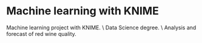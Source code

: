 # Machine learning with KNIME

Machine learning project with KNIME. \ 
Data Science degree. \ 
Analysis and forecast of red wine quality.

